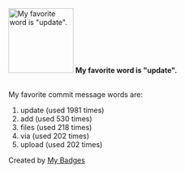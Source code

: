 <img src="https://my-badges.github.io/my-badges/favorite-word.png" alt="My favorite word is &quot;update&quot;." title="My favorite word is &quot;update&quot;." width="128">
<strong>My favorite word is &quot;update&quot;.</strong>
<br><br>

My favorite commit message words are:

1. update (used 1981 times)
2. add (used 530 times)
3. files (used 218 times)
4. via (used 202 times)
5. upload (used 202 times)


Created by <a href="https://github.com/my-badges/my-badges">My Badges</a>